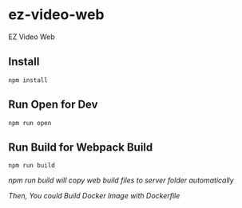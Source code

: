 # ez-video-web
EZ Video Web

## Install
` npm install `

## Run Open for Dev
` npm run open `

## Run Build for Webpack Build
` npm run build `

*npm run build will copy web build files to server folder automatically*

*Then, You could Build Docker Image with Dockerfile* 





